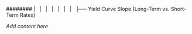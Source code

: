 ######## |   |   |   |   |   |   |   ├── Yield Curve Slope (Long-Term vs. Short-Term Rates)

*Add content here*